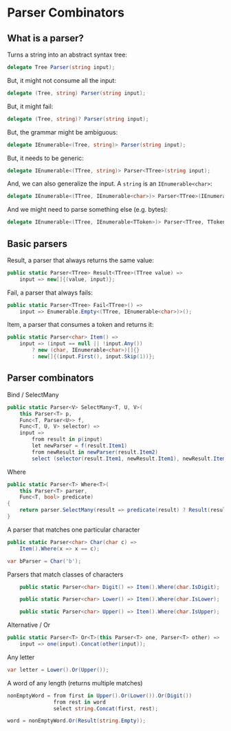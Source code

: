 # Parser Combinators

## What is a parser?

Turns a string into an abstract syntax tree:

```cs
delegate Tree Parser(string input);
```

But, it might not consume all the input:

```cs
delegate (Tree, string) Parser(string input);
```

But, it might fail:

```cs
delegate (Tree, string)? Parser(string input);
```

But, the grammar might be ambiguous:

```cs
delegate IEnumerable<(Tree, string)> Parser(string input);
```

But, it needs to be generic:

```cs
delegate IEnumerable<(TTree, string)> Parser<TTree>(string input);
```

And, we can also generalize the input. A `string` is an `IEnumerable<char>`:

```cs
delegate IEnumerable<(TTree, IEnumerable<char>)> Parser<TTree>(IEnumerable<char> input);
```

And we might need to parse something else (e.g. bytes):

```cs
delegate IEnumerable<(TTree, IEnumerable<TToken>)> Parser<TTree, TToken>(IEnumerable<TToken> input);
```

## Basic parsers

Result, a parser that always returns the same value:

```cs
public static Parser<TTree> Result<TTree>(TTree value) =>
    input => new[]{(value, input)};
```

Fail, a parser that always fails:

```cs
public static Parser<TTree> Fail<TTree>() =>
    input => Enumerable.Empty<(TTree, IEnumerable<char>)>();
```

Item, a parser that consumes a token and returns it:

```cs
public static Parser<char> Item() =>
    input => (input == null || !input.Any())
        ? new (char, IEnumerable<char>)[]{}
        : new[]{(input.First(), input.Skip(1))};
```

## Parser combinators

Bind / SelectMany

```cs
public static Parser<V> SelectMany<T, U, V>(
    this Parser<T> p,
    Func<T, Parser<U>> f,
    Func<T, U, V> selector) =>
    input =>
        from result in p(input)
        let newParser = f(result.Item1)
        from newResult in newParser(result.Item2)
        select (selector(result.Item1, newResult.Item1), newResult.Item2);
```

Where

```cs
public static Parser<T> Where<T>(
    this Parser<T> parser,
    Func<T, bool> predicate)
{
    return parser.SelectMany(result => predicate(result) ? Result(result) : Fail<T>());
}
```

A parser that matches one particular character

```cs
public static Parser<char> Char(char c) =>
    Item().Where(x => x == c);

var bParser = Char('b');
```

Parsers that match classes of characters

```cs
    public static Parser<char> Digit() => Item().Where(char.IsDigit);

    public static Parser<char> Lower() => Item().Where(char.IsLower);

    public static Parser<char> Upper() => Item().Where(char.IsUpper);
```

Alternative / Or

```cs
public static Parser<T> Or<T>(this Parser<T> one, Parser<T> other) =>
    input => one(input).Concat(other(input));
```

Any letter

```cs
var letter = Lower().Or(Upper());
```

A word of any length (returns multiple matches)

```cs
nonEmptyWord = from first in Upper().Or(Lower()).Or(Digit())
               from rest in word
               select string.Concat(first, rest);

word = nonEmptyWord.Or(Result(string.Empty));
```